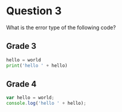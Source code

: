 # Question 3

What is the error type of the following code?

## Grade 3
```py
hello = world 
print('hello ' + hello)
```


## Grade 4
```js
var hello = world;
console.log('hello ' + hello);
```
